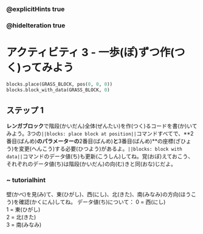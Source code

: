### @explicitHints true
### @hideIteration true 
# アクティビティ 3 - 一歩(ぽ)ずつ作(つく)ってみよう

```python
blocks.place(GRASS_BLOCK, pos(0, 0, 0))
blocks.block_with_data(GRASS_BLOCK, 0)
```

## ステップ 1
**レンガブロック**で階段(かいだん)全体(ぜんたい)を作(つく)るコードを書(か)いてみよう。3つの`||blocks: place block at position||`コマンドすべてで、**2番目(ばんめ)**のパラメーターの**2番目(ばんめ)**と**3番目(ばんめ)**の座標(ざひょう)を変更(へんこう)する必要(ひつよう)があるよ。`||blocks: block with data||`コマンドのデータ値(ち)も更新(こうしん)してね。覚(おぼ)えておこう、それぞれのデータ値(ち)は階段(かいだん)の向(む)きと同(おな)じだよ。

### ~ tutorialhint 
壁(かべ)を見(み)て、東(ひがし)、西(にし)、北(きた)、南(みなみ)の方向(ほうこう)を確認(かくにん)してね。
データ値(ち)について： 
0 = 西(にし)  
1 = 東(ひがし)   
2 = 北(きた)  
3 = 南(みなみ)
